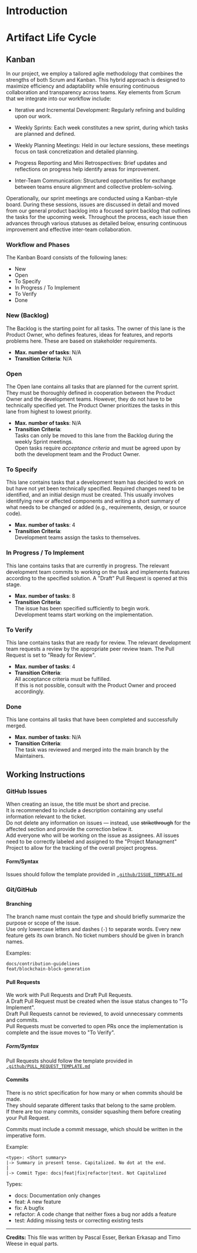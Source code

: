 # Introduction

# Artifact Life Cycle

## Kanban

In our project, we employ a tailored agile methodology that combines the strengths of both Scrum and Kanban. This hybrid approach is designed to maximize efficiency and adaptability while ensuring continuous collaboration and transparency across teams. Key elements from Scrum that we integrate into our workflow include:

- Iterative and Incremental Development: Regularly refining and building upon our work.

- Weekly Sprints: Each week constitutes a new sprint, during which tasks are planned and defined.

- Weekly Planning Meetings: Held in our lecture sessions, these meetings focus on task concretization and detailed planning.

- Progress Reporting and Mini Retrospectives: Brief updates and reflections on progress help identify areas for improvement.

- Inter-Team Communication: Structured opportunities for exchange between teams ensure alignment and collective problem-solving.

Operationally, our sprint meetings are conducted using a Kanban-style board. During these sessions, issues are discussed in detail and moved from our general product backlog into a focused sprint backlog that outlines the tasks for the upcoming week. Throughout the process, each issue then advances through various statuses as detailed below, ensuring continuous improvement and effective inter-team collaboration.

### Workflow and Phases

The Kanban Board consists of the following lanes:

- New
- Open
- To Specify
- In Progress / To Implement
- To Verify
- Done

### New (Backlog)

The Backlog is the starting point for all tasks. The owner of this lane is the Product Owner, who defines features, ideas for features, and reports problems here. These are based on stakeholder requirements.

- **Max. number of tasks**: N/A  
- **Transition Criteria**: N/A

### Open

The Open lane contains all tasks that are planned for the current sprint. They must be thoroughly defined in cooperation between the Product Owner and the development teams. However, they do not have to be technically specified yet. The Product Owner prioritizes the tasks in this lane from highest to lowest priority.

- **Max. number of tasks**: N/A  
- **Transition Criteria**:  
  Tasks can only be moved to this lane from the Backlog during the weekly Sprint meetings.  
  Open tasks require *acceptance criteria* and must be agreed upon by both the development team and the Product Owner.

### To Specify

This lane contains tasks that a development team has decided to work on but have not yet been technically specified. Required changes need to be identified, and an initial design must be created. This usually involves identifying new or affected components and writing a short summary of what needs to be changed or added (e.g., requirements, design, or source code).

- **Max. number of tasks**: 4  
- **Transition Criteria**:  
  Development teams assign the tasks to themselves.

### In Progress / To Implement

This lane contains tasks that are currently in progress. The relevant development team commits to working on the task and implements features according to the specified solution. A "Draft" Pull Request is opened at this stage.

- **Max. number of tasks**: 8  
- **Transition Criteria**:  
  The issue has been specified sufficiently to begin work.  
  Development teams start working on the implementation.

### To Verify

This lane contains tasks that are ready for review. The relevant development team requests a review by the appropriate peer review team. The Pull Request is set to "Ready for Review".

- **Max. number of tasks**: 4  
- **Transition Criteria**:  
  All acceptance criteria must be fulfilled.  
  If this is not possible, consult with the Product Owner and proceed accordingly.

### Done

This lane contains all tasks that have been completed and successfully merged.

- **Max. number of tasks**: N/A  
- **Transition Criteria**:  
  The task was reviewed and merged into the main branch by the Maintainers.

## Working Instructions

### GitHub Issues

When creating an issue, the title must be short and precise.  
It is recommended to include a description containing any useful information relevant to the ticket.  
Do not delete any information on issues — instead, use ~~strikethrough~~ for the affected section and provide the correction below it.  
Add everyone who will be working on the issue as assignees.
All issues need to be correctly labeled and assigned to the "Project Managment" Project to allow for the tracking of the overall project progress.

#### Form/Syntax

Issues should follow the template provided in [`.github/ISSUE_TEMPLATE.md`](https://github.com/THI-CSI/project_bms_sose25/blob/main/.github/ISSUE_TEMPLATE.md)

### Git/GitHub

#### Branching

The branch name must contain the type and should briefly summarize the purpose or scope of the issue.  
Use only lowercase letters and dashes (`-`) to separate words.
Every new feature gets its own branch.
No ticket numbers should be given in branch names.


Examples:
```
docs/contribution-guidelines
feat/blockchain-block-generation
```

#### Pull Requests

We work with Pull Requests and Draft Pull Requests.  
A Draft Pull Request must be created when the issue status changes to "To Implement".  
Draft Pull Requests cannot be reviewed, to avoid unnecessary comments and commits.  
Pull Requests must be converted to open PRs once the implementation is complete and the issue moves to "To Verify".

<!-- Pull Requests require relevant documentation steps before merging. -->
<!-- Work-in-Progress PRs should be opened as drafts -->
<!-- Draft PRs cannot be reviewed to avoid unnecessary comments and commits -->

##### Form/Syntax

Pull Requests should follow the template provided in [`.github/PULL_REQUEST_TEMPLATE.md`](https://github.com/THI-CSI/project_bms_sose25/blob/main/.github/PULL_REQUEST_TEMPLATE.md)

#### Commits

There is no strict specification for how many or when commits should be made.  
They should separate different tasks that belong to the same problem.  
If there are too many commits, consider squashing them before creating your Pull Request.

Commits must include a commit message, which should be written in the imperative form.

Example:
```
<type>: <Short summary>
|-> Summary in present tense. Capitalized. No dot at the end.
|
|-> Commit Type: docs|feat|fix|refactor|test. Not Capitalized
```

Types:
- docs: Documentation only changes
- feat: A new feature
- fix: A bugfix
- refactor: A code change that neither fixes a bug nor adds a feature
- test: Adding missing tests or correcting existing tests

---

**Credits:** This file was written by Pascal Esser, Berkan Erkasap and Timo Weese in equal parts.
